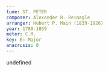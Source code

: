 ```yaml
---
tune: ST. PETER
composer: Alexander R. Reinagle
arranger: Hubert P. Main (1839-1926)
year: 1780-1859
meter: C.M.
key: E♭ Major
anacrusis: 0
---
```

undefined